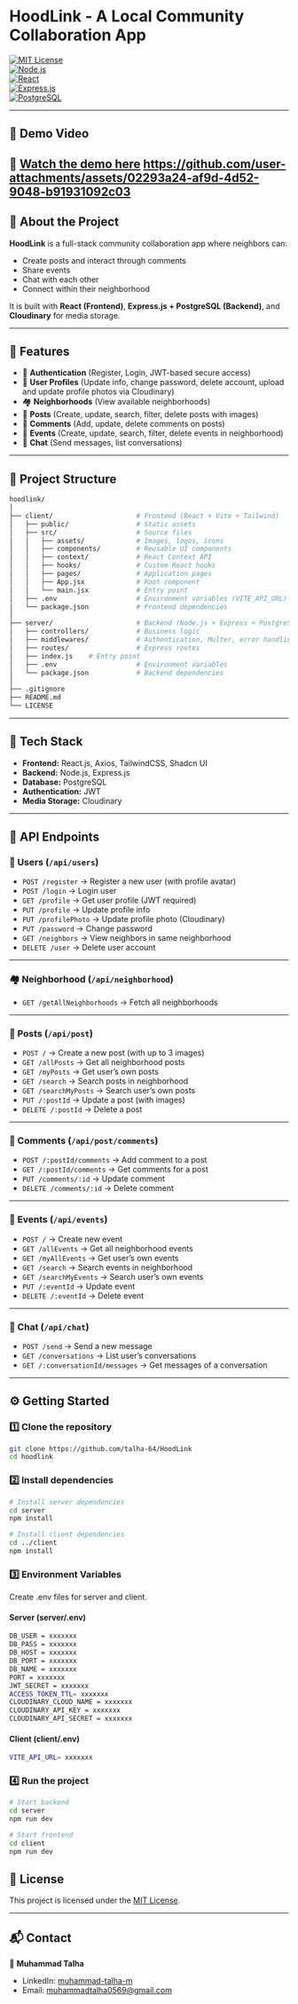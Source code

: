 # HoodLink - A Local Community Collaboration App  

[![MIT License](https://img.shields.io/badge/License-MIT-green.svg)](LICENSE)  
[![Node.js](https://img.shields.io/badge/Node.js-18.x-green?logo=node.js)](https://nodejs.org/)  
[![React](https://img.shields.io/badge/React-18-blue?logo=react)](https://react.dev/)  
[![Express.js](https://img.shields.io/badge/Express.js-backend-black?logo=express)](https://expressjs.com/)  
[![PostgreSQL](https://img.shields.io/badge/PostgreSQL-15-blue?logo=postgresql)](https://www.postgresql.org/)  

---

## 🎥 Demo Video  
📌 [Watch the demo here](#)
https://github.com/user-attachments/assets/02293a24-af9d-4d52-9048-b91931092c03
---

## 📖 About the Project  

**HoodLink** is a full-stack community collaboration app where neighbors can:  
- Create posts and interact through comments
- Share events  
- Chat with each other  
- Connect within their neighborhood  

It is built with **React (Frontend)**, **Express.js + PostgreSQL (Backend)**, and **Cloudinary** for media storage.  

---

## 🚀 Features  

- 🔑 **Authentication** (Register, Login, JWT-based secure access)  
- 👤 **User Profiles** (Update info, change password, delete account, upload and update profile photos via Cloudinary)  
- 🏘 **Neighborhoods** (View available neighborhoods)  
- 📝 **Posts** (Create, update, search, filter, delete posts with images)  
- 💬 **Comments** (Add, update, delete comments on posts)  
- 📅 **Events** (Create, update, search, filter, delete events in neighborhood)  
- 💌 **Chat** (Send messages, list conversations)  

---

## 📂 Project Structure  

```bash
hoodlink/
│
├── client/                     # Frontend (React + Vite + Tailwind)
│   ├── public/                 # Static assets
│   ├── src/                    # Source files
│   │   ├── assets/             # Images, logos, icons
│   │   ├── components/         # Reusable UI components
│   │   ├── context/            # React Context API
│   │   ├── hooks/              # Custom React hooks
│   │   ├── pages/              # Application pages
│   │   ├── App.jsx             # Root component
│   │   └── main.jsx            # Entry point
│   ├── .env                    # Environment variables (VITE_API_URL)
│   └── package.json            # Frontend dependencies
│
├── server/                     # Backend (Node.js + Express + PostgreSQL)
│   ├── controllers/            # Business logic
│   ├── middlewares/            # Authentication, Multer, error handling
│   ├── routes/                 # Express routes
│   ├── index.js    # Entry point
│   ├── .env                    # Environment variables
│   └── package.json            # Backend dependencies
│
├── .gitignore
├── README.md
└── LICENSE
```

---

## 🔧 Tech Stack  

- **Frontend:** React.js, Axios, TailwindCSS, Shadcn UI
- **Backend:** Node.js, Express.js  
- **Database:** PostgreSQL  
- **Authentication:** JWT  
- **Media Storage:** Cloudinary  

---

## 📡 API Endpoints  

### 👤 Users (`/api/users`)  
- `POST /register` → Register a new user (with profile avatar)  
- `POST /login` → Login user  
- `GET /profile` → Get user profile (JWT required)  
- `PUT /profile` → Update profile info  
- `PUT /profilePhoto` → Update profile photo (Cloudinary)  
- `PUT /password` → Change password  
- `GET /neighbors` → View neighbors in same neighborhood  
- `DELETE /user` → Delete user account  

---

### 🏘 Neighborhood (`/api/neighborhood`)  
- `GET /getAllNeighborhoods` → Fetch all neighborhoods  

---

### 📝 Posts (`/api/post`)  
- `POST /` → Create a new post (with up to 3 images)  
- `GET /allPosts` → Get all neighborhood posts  
- `GET /myPosts` → Get user’s own posts  
- `GET /search` → Search posts in neighborhood  
- `GET /searchMyPosts` → Search user’s own posts 
- `PUT /:postId` → Update a post (with images)  
- `DELETE /:postId` → Delete a post

---

### 💬 Comments (`/api/post/comments`)  
- `POST /:postId/comments` → Add comment to a post  
- `GET /:postId/comments` → Get comments for a post  
- `PUT /comments/:id` → Update comment  
- `DELETE /comments/:id` → Delete comment  

---

### 📅 Events (`/api/events`)  
- `POST /` → Create new event  
- `GET /allEvents` → Get all neighborhood events  
- `GET /myAllEvents` → Get user’s own events  
- `GET /search` → Search events in neighborhood  
- `GET /searchMyEvents` → Search user’s own events    
- `PUT /:eventId` → Update event  
- `DELETE /:eventId` → Delete event   

---

### 💌 Chat (`/api/chat`)  
- `POST /send` → Send a new message  
- `GET /conversations` → List user’s conversations  
- `GET /:conversationId/messages` → Get messages of a conversation    

---

## ⚙️ Getting Started  

### 1️⃣ Clone the repository  
```bash
git clone https://github.com/talha-64/HoodLink
cd hoodlink
```

### 2️⃣ Install dependencies
```bash
# Install server dependencies
cd server
npm install

# Install client dependencies
cd ../client
npm install
```

### 3️⃣ Environment Variables
Create .env files for server and client.

#### Server (server/.env)
```bash
DB_USER = xxxxxxx
DB_PASS = xxxxxxx
DB_HOST = xxxxxxx
DB_PORT = xxxxxxx
DB_NAME = xxxxxxx
PORT = xxxxxxx
JWT_SECRET = xxxxxxx
ACCESS_TOKEN_TTL= xxxxxxx
CLOUDINARY_CLOUD_NAME = xxxxxxx
CLOUDINARY_API_KEY = xxxxxxx
CLOUDINARY_API_SECRET = xxxxxxx
```

#### Client (client/.env)
```bash
VITE_API_URL= xxxxxxx
```

### 4️⃣ Run the project
```bash
# Start backend
cd server
npm run dev

# Start frontend
cd client
npm run dev
```

## 📜 License  

This project is licensed under the [MIT License](LICENSE).  

---

## 📬 Contact  

👤 **Muhammad Talha**  

- LinkedIn: [muhammad-talha-m](https://www.linkedin.com/in/muhammad-talha-m/)  
- Email: muhammadtalha0569@gmail.com
